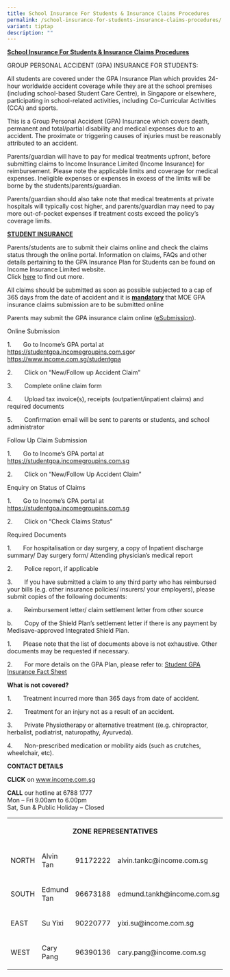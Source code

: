 ```yaml
---
title: School Insurance For Students & Insurance Claims Procedures
permalink: /school-insurance-for-students-insurance-claims-procedures/
variant: tiptap
description: ""
---
```

<p><strong><u>School Insurance For Students &amp; Insurance Claims Procedures</u></strong>
</p>
<p>GROUP PERSONAL ACCIDENT (GPA) INSURANCE FOR STUDENTS:</p>
<p>All students are covered under the GPA Insurance Plan which provides 24-hour
worldwide accident coverage while they are at the school premises (including
school-based Student Care Centre), in Singapore or elsewhere, participating
in school-related activities, including Co-Curricular Activities (CCA)
and sports.&nbsp;</p>
<p>This is a Group Personal Accident (GPA) Insurance which covers death,
permanent and total/partial disability and medical expenses due to an accident.
The proximate or triggering causes of injuries must be reasonably attributed
to an accident.</p>
<p>Parents/guardian will have to pay for medical treatments upfront, before
submitting claims to Income Insurance Limited (Income Insurance) for reimbursement.
Please note the applicable limits and coverage for medical expenses. Ineligible
expenses or expenses in excess of the limits will be borne by the students/parents/guardian.</p>
<p>Parents/guardian should also take note that medical treatments at private
hospitals will typically cost higher, and parents/guardian may need to
pay more out-of-pocket expenses if treatment costs exceed the policy’s
coverage limits.</p>
<p><strong><u>STUDENT INSURANCE</u></strong>
</p>
<p>Parents/students are to submit their claims online and check the claims
status through the online portal. Information on claims, FAQs and other
details pertaining to the GPA Insurance Plan for Students can be found
on Income Insurance Limited website.
<br>Click&nbsp;<a href="https://www.income.com.sg/studentgpa" rel="noopener noreferrer nofollow" target="_blank">here</a>&nbsp;to
find out more.</p>
<p>All claims should be submitted as soon as possible subjected to a cap
of 365 days from the date of accident and it is <strong><u>mandatory</u></strong> that
MOE GPA insurance claims submission are to be submitted online</p>
<p>Parents may submit the GPA insurance claim online (<a href="https://studentgpa.incomegroupins.com.sg/#/" rel="noopener noreferrer nofollow" target="_blank">eSubmission</a>).</p>
<p></p>
<p>Online Submission</p>
<p>1.&nbsp;&nbsp;&nbsp;&nbsp;&nbsp;&nbsp; Go to Income’s GPA portal at&nbsp;
<a href="https://studentgpa.incomegroupins.com.sg" rel="noopener noreferrer nofollow" target="_blank">https://studentgpa.incomegroupins.com.sg</a>or <a href="https://www.income.com.sg/studentgpa" rel="noopener noreferrer nofollow" target="_blank">https://www.income.com.sg/studentgpa</a>
</p>
<p>2.&nbsp;&nbsp;&nbsp;&nbsp;&nbsp;&nbsp; Click on “New/Follow up Accident
Claim”</p>
<p>3.&nbsp;&nbsp;&nbsp;&nbsp;&nbsp;&nbsp; Complete online claim form</p>
<p>4.&nbsp;&nbsp;&nbsp;&nbsp;&nbsp;&nbsp; Upload tax invoice(s), receipts
(outpatient/inpatient claims) and required documents</p>
<p>5.&nbsp;&nbsp;&nbsp;&nbsp;&nbsp;&nbsp; Confirmation email will be sent
to parents or students, and school administrator</p>
<p>Follow Up Claim Submission</p>
<p>1.&nbsp;&nbsp;&nbsp;&nbsp;&nbsp;&nbsp; Go to Income’s GPA portal at
<a href="https://studentgpa.incomegroupins.com.sg" rel="noopener noreferrer nofollow" target="_blank">https://studentgpa.incomegroupins.com.sg</a>
</p>
<p>2.&nbsp;&nbsp;&nbsp;&nbsp;&nbsp;&nbsp; Click on “New/Follow Up Accident
Claim”</p>
<p>Enquiry on Status of Claims</p>
<p>1.&nbsp;&nbsp;&nbsp;&nbsp;&nbsp;&nbsp; Go to Income’s GPA portal at
<a href="https://studentgpa.incomegroupins.com.sg" rel="noopener noreferrer nofollow" target="_blank">https://studentgpa.incomegroupins.com.sg</a>
</p>
<p>2.&nbsp;&nbsp;&nbsp;&nbsp;&nbsp;&nbsp; Click on “Check Claims Status”</p>
<p>Required Documents</p>
<p>1.&nbsp;&nbsp;&nbsp;&nbsp;&nbsp;&nbsp; For hospitalisation or day surgery,
a copy of Inpatient discharge summary/ Day surgery form/ Attending physician’s
medical report</p>
<p>2.&nbsp;&nbsp;&nbsp;&nbsp;&nbsp;&nbsp; Police report, if applicable</p>
<p>3.&nbsp;&nbsp;&nbsp;&nbsp;&nbsp;&nbsp; If you have submitted a claim to
any third party who has reimbursed your bills (e.g. other insurance policies/
insurers/ your employers), please submit copies of the following documents:</p>
<p>a.&nbsp;&nbsp;&nbsp;&nbsp;&nbsp;&nbsp; Reimbursement letter/ claim settlement
letter from other source</p>
<p>b.&nbsp;&nbsp;&nbsp;&nbsp;&nbsp;&nbsp; Copy of the Shield Plan’s settlement
letter if there is any payment by Medisave-approved Integrated Shield Plan.</p>
<p>1.&nbsp;&nbsp;&nbsp;&nbsp;&nbsp;&nbsp; Please note that the list of documents
above is not exhaustive. Other documents may be requested if necessary.</p>
<p>2.&nbsp;&nbsp;&nbsp;&nbsp;&nbsp;&nbsp; For more details on the GPA Plan,
please refer to:&nbsp;<a href="/files/Product_Fact_Sheet__Year_2025_.pdf" rel="noopener nofollow" target="_blank">Student GPA Insurance Fact Sheet</a>
</p>
<p><strong>What is not covered?</strong>
</p>
<p>1.&nbsp;&nbsp;&nbsp;&nbsp;&nbsp;&nbsp; Treatment incurred more than 365
days from date of accident.</p>
<p>2.&nbsp;&nbsp;&nbsp;&nbsp;&nbsp;&nbsp; Treatment for an injury not as
a result of an accident.</p>
<p>3.&nbsp;&nbsp;&nbsp;&nbsp;&nbsp;&nbsp; Private Physiotherapy or alternative
treatment ((e.g. chiropractor, herbalist, podiatrist, naturopathy, Ayurveda).</p>
<p>4.&nbsp;&nbsp;&nbsp;&nbsp;&nbsp;&nbsp; Non-prescribed medication or mobility
aids (such as crutches, wheelchair, etc).</p>
<p><strong>CONTACT DETAILS</strong>
</p>
<p><strong>CLICK</strong>&nbsp;on&nbsp;<a href="www.income.com.sg" rel="noopener noreferrer nofollow" target="_blank">www.income.com.sg</a>
</p>
<p><strong>CALL</strong>&nbsp;our hotline at 6788 1777
<br>Mon – Fri 9.00am to 6.00pm
<br>Sat, Sun &amp; Public Holiday – Closed</p>
<p></p>
<table style="minWidth: 100px">
<colgroup>
<col>
<col>
<col>
<col>
</colgroup>
<tbody>
<tr>
<th rowspan="1" colspan="4">
<p><strong>ZONE REPRESENTATIVES</strong>
</p>
</th>
</tr>
<tr>
<td rowspan="1" colspan="1">
<p>NORTH</p>
</td>
<td rowspan="1" colspan="1">
<p>Alvin Tan</p>
</td>
<td rowspan="1" colspan="1">
<p>91172222</p>
</td>
<td rowspan="1" colspan="1">
<p><a rel="noopener noreferrer nofollow" target="_blank">alvin.tankc@income.com.sg</a>
</p>
</td>
</tr>
<tr>
<td rowspan="1" colspan="1">
<p>SOUTH</p>
</td>
<td rowspan="1" colspan="1">
<p>Edmund Tan</p>
</td>
<td rowspan="1" colspan="1">
<p>96673188</p>
</td>
<td rowspan="1" colspan="1">
<p><a rel="noopener noreferrer nofollow" target="_blank">edmund.tankh@income.com.sg</a>
</p>
</td>
</tr>
<tr>
<td rowspan="1" colspan="1">
<p>EAST</p>
</td>
<td rowspan="1" colspan="1">
<p>Su Yixi</p>
</td>
<td rowspan="1" colspan="1">
<p>90220777</p>
</td>
<td rowspan="1" colspan="1">
<p><a rel="noopener noreferrer nofollow" target="_blank">yixi.su@income.com.sg</a>
</p>
</td>
</tr>
<tr>
<td rowspan="1" colspan="1">
<p>WEST</p>
</td>
<td rowspan="1" colspan="1">
<p>Cary Pang</p>
</td>
<td rowspan="1" colspan="1">
<p>96390136</p>
</td>
<td rowspan="1" colspan="1">
<p><a rel="noopener noreferrer nofollow" target="_blank">cary.pang@income.com.sg</a>
</p>
</td>
</tr>
</tbody>
</table>
<p>&nbsp;</p>
